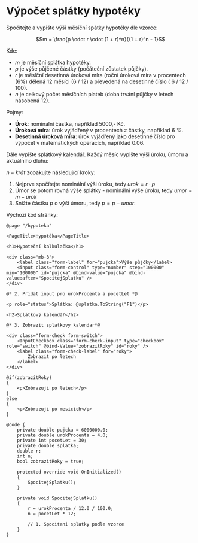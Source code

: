 # Výpočet splátky hypotéky

Spočítejte a vypište výši měsíční spátky hypotéky dle vzorce:

$$m = \frac{p \cdot r \cdot (1 + r)^n}{(1 + r)^n - 1}$$

Kde:
- *m* je měsíční splátka hypotéky.
- *p* je výše půjčené částky (počáteční zůstatek půjčky).
- *r* je měsíční desetinná úroková míra (roční úroková míra v procentech (6%) dělená 12 měsíci (6 / 12) a převedená na desetinné číslo ( 6 / 12 / 100).
- *n* je celkový počet měsíčních plateb (doba trvání půjčky v letech násobená 12).

Pojmy:
- **Úrok**: nominální částka, například 5000,- Kč.
- **Úroková míra**:  úrok vyjádřený v procentech z částky, například 6 %.
- **Desetinná úroková míra**: úrok vyjádřený jako desetinné číslo pro výpočet v matematických operacích, například 0.06.

Dále vypište splátkový kalendář. Každý měsíc vypište výši úroku, úmoru a aktuálního dluhu:

$n-krát$ zopakujte následující kroky:
1) Nejprve spočítejte nominální výši úroku, tedy $urok = r \cdot p$
2) Úmor se potom rovná výše splátky - nominální výše úroku, tedy $umor = m - urok$
3) Snižte částku *p* o výši úmoru, tedy $p = p - umor$.
   
Výchozí kód stránky:

```razor
@page "/hypoteka"

<PageTitle>Hypotéka</PageTitle>

<h1>Hypoteční kalkulačka</h1>

<div class="mb-3">
    <label class="form-label" for="pujcka">Výše půjčky</label>
    <input class="form-control" type="number" step="100000" min="100000" id="pujcka" @bind-value="pujcka" @bind-value:after="SpocitejSplatku" />
</div>

@* 2. Pridat input pro urokProcenta a pocetLet *@

<p role="status">Splátka: @splatka.ToString("F1")</p>

<h2>Splátkový kalendář</h2>

@* 3. Zobrazit splatkovy kalendar*@

<div class="form-check form-switch">
    <InputCheckbox class="form-check-input" type="checkbox" role="switch" @bind-Value="zobrazitRoky" id="roky" />
    <label class="form-check-label" for="roky">
        Zobrazit po letech
    </label>
</div>

@if(zobrazitRoky)
{
    <p>Zobrazuji po letech</p>
}
else
{
    <p>Zobrazuji po mesicich</p>
}

@code {
    private double pujcka = 6000000.0;
    private double urokProcenta = 4.0;
    private int pocetLet = 30;
    private double splatka;
    double r;
    int n;
    bool zobrazitRoky = true;

    protected override void OnInitialized()
    {
        SpocitejSplatku();
    }

    private void SpocitejSplatku()
    {
        r = urokProcenta / 12.0 / 100.0;
        n = pocetLet * 12;

        // 1. Spocitani splatky podle vzorce
    }
}
```
